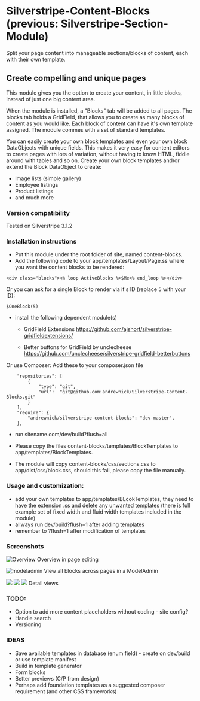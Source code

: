 Silverstripe-Content-Blocks (previous: Silverstripe-Section-Module)
===========================

Split your page content into manageable sections/blocks of content, each with their own template.

## Create compelling and unique pages ##
This module gives you the option to create your content, in little blocks, instead of just one big content area.

When the module is installed, a "Blocks" tab will be added to all pages. The blocks tab holds a GridField, that allows you to create as many blocks of content as you would like.
Each block of content can have it's own template assigned. The module commes with a set of standard templates.

You can easily create your own block templates and even your own block DataObjects with unique fields. This makes it very easy for content editors to create pages with lots of variation, without having to know HTML, fiddle around with tables and so on.
Create your own block templates and/or extend the Block DataObject to create:
- Image lists (simple gallery)
- Employee listings
- Product listings
- and much more

### Version compatibility ###
Tested on Silverstripe 3.1.2

### Installation instructions ###

- Put this module under the root folder of site, named content-blocks.
- Add the following code to your app/templates/Layout/Page.ss where you want the content blocks to be rendered:
```
<div class="blocks"><% loop ActiveBlocks %>$Me<% end_loop %></div>
```

Or you can ask for a single Block to render via it's ID (replace 5 with your ID):
```
$OneBlock(5)
```

- install the following dependent module(s)
	- GridField Extensions
	https://github.com/ajshort/silverstripe-gridfieldextensions/
	
	- Better buttons for GridField by unclecheese
	https://github.com/unclecheese/silverstripe-gridfield-betterbuttons
	
Or use Composer:
Add these to your composer.json file
```
	"repositories": [
        {
            "type": "git",
            "url":  "git@github.com:andrewnick/Silverstripe-Content-Blocks.git"
        }
    ],
   	"require": {
		"andrewnick/silverstripe-content-blocks": "dev-master",
	},
```

- run sitename.com/dev/build?flush=all

- Please copy the files content-blocks/templates/BlockTemplates to app/templates/BlockTemplates.
- The module will copy content-blocks/css/sections.css to app/dist/css/block.css, should this fail, please copy the file manually.

### Usage and customization: ###
- add your own templates to app/templates/BLcokTemplates, they need to have the extension .ss and delete any unwanted templates (there is full example set of fixed width and fluid width templates included in the module)
- allways run dev/build?flush=1 after adding templates
- remember to ?flush=1 after modification of templates

### Screenshots

![Overview](docs/images/overview.png)
Overview in page editing

![modeladmin](docs/images/modeladmin.png)
View all blocks across pages in a ModelAdmin

![](docs/images/detail_main.png)
![](docs/images/detail_media.png)
![](docs/images/detail_template.png)
Detail views

### TODO: ###
- Option to add more content placeholders without coding - site config?
- Handle search
- Versioning

### IDEAS ###
- Save available templates in database (enum field) - create on dev/build or use template manifest
- Build in template generator
- Form blocks
- Better previews (C/P from design)
- Perhaps add foundation templates as a suggested composer requirement (and other CSS frameworks)
